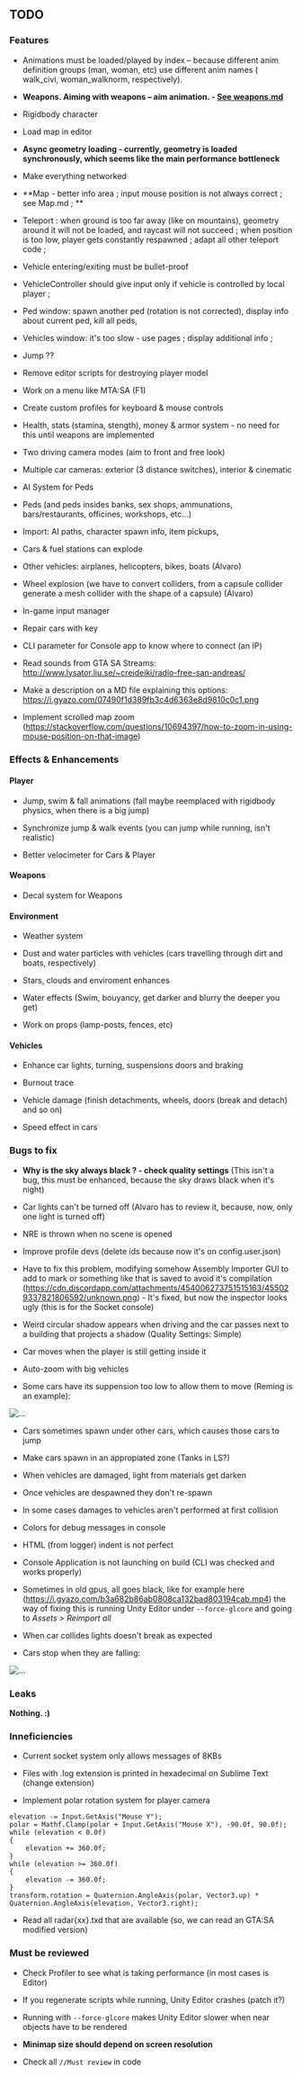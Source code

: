 ## TODO

### Features

- Animations must be loaded/played by index – because different anim definition groups (man, woman, etc) use different anim names ( walk_civi, woman_walknorm, respectively).

- **Weapons. Aiming with weapons – aim animation. - [See weapons.md](weapons.md)**

- Rigidbody character

- Load map in editor

- **Async geometry loading - currently, geometry is loaded synchronously, which seems like the main performance bottleneck**

- Make everything networked

- **Map - better info area ; input mouse position is not always correct ; see Map.md ; **

- Teleport : when ground is too far away (like on mountains), geometry around it will not be loaded, and raycast will not succeed ; when position is too low, player gets constantly respawned ; adapt all other teleport code ;

- Vehicle entering/exiting must be bullet-proof

- VehicleController should give input only if vehicle is controlled by local player ;

- Ped window: spawn another ped (rotation is not corrected), display info about current ped, kill all peds, 

- Vehicles window: it's too slow - use pages ; display additional info ;

- Jump ??

- Remove editor scripts for destroying player model

- Work on a menu like MTA:SA (F1)

- Create custom profiles for keyboard & mouse controls

- Health, stats (stamina, stength), money & armor system - no need for this until weapons are implemented

- Two driving camera modes (aim to front and free look)

- Multiple car cameras: exterior (3 distance switches), interior & cinematic

- AI System for Peds

- Peds (and peds insides banks, sex shops, ammunations, bars/restaurants, officines, workshops, etc...)

- Import: AI paths, character spawn info, item pickups, 

- Cars & fuel stations can explode

- Other vehicles: airplanes, helicopters, bikes, boats (Álvaro)

- Wheel explosion (we have to convert colliders, from a capsule collider generate a mesh collider with the shape of a capsule) (Álvaro)

- In-game input manager

- Repair cars with key

- CLI parameter for Console app to know where to connect (an IP)

- Read sounds from GTA SA Streams: http://www.lysator.liu.se/~creideiki/radio-free-san-andreas/

- Make a description on a MD file explaining this options: https://i.gyazo.com/07490f1d389fb3c4d6363e8d9810c0c1.png

- Implement scrolled map zoom (https://stackoverflow.com/questions/10694397/how-to-zoom-in-using-mouse-position-on-that-image)

### Effects & Enhancements

#### Player

* Jump, swim & fall animations (fall maybe reemplaced with rigidbody physics, when there is a big jump)

- Synchronize jump & walk events (you can jump while running, isn't realistic)

- Better velocimeter for Cars & Player

#### Weapons

* Decal system for Weapons

#### Environment

* Weather system

* Dust and water particles with vehicles (cars travelling through dirt and boats, respectively)

* Stars, clouds and enviroment enhances

* Water effects (Swim, bouyancy, get darker and blurry the deeper you get)

* Work on props (lamp-posts, fences, etc)

#### Vehicles

* Enhance car lights, turning, suspensions doors and braking

* Burnout trace

* Vehicle damage (finish detachments, wheels, doors (break and detach) and so on)

- Speed effect in cars
    
### Bugs to fix

- **Why is the sky always black ? - check quality settings** (This isn't a bug, this must be enhanced, because the sky draws black when it's night)

- Car lights can't be turned off (Alvaro has to review it, because, now, only one light is turned off)

- NRE is thrown when no scene is opened

- Improve profile devs (delete ids because now it's on config.user.json)

- Have to fix this problem, modifying somehow Assembly Importer GUI to add to mark or something like that is saved to avoid it's compilation (https://cdn.discordapp.com/attachments/454006273751515163/455029337821806592/unknown.png) - It's fixed, but now the inspector looks ugly (this is for the Socket console)

- Weird circular shadow appears when driving and the car passes next to a building that projects a shadow (Quality Settings: Simple)

- Car moves when the player is still getting inside it

- Auto-zoom with big vehicles

- Some cars have its suppension too low to allow them to move (Reming is an example):

![...](https://i.gyazo.com/1cec15e93e255c13ce63818bed46d40d.png)

- Cars sometimes spawn under other cars, which causes those cars to jump

- Make cars spawn in an appropiated zone (Tanks in LS?)

- When vehicles are damaged, light from materials get darken

- Once vehicles are despawned they don't re-spawn

- In some cases damages to vehicles aren't performed at first collision

- Colors for debug messages in console

- HTML (from logger) indent is not perfect

- Console Application is not launching on build (CLI was checked and works properly)

- Sometimes in old gpus, all goes black, like for example here (https://i.gyazo.com/b3a682b86ab0808ca132bad803194cab.mp4) the way of fixing this is running Unity Editor under `--force-glcore` and going to *Assets > Reimport all*

- When car collides lights doesn't break as expected

- Cars stop when they are falling:

![...](https://cdn.discordapp.com/attachments/454006273751515163/468968463302524928/unknown.png)

### Leaks

**Nothing. :)**

### Inneficiencies

- Current socket system only allows messages of 8KBs

- Files with .log extension is printed in hexadecimal on Sublime Text (change extension)

- Implement polar rotation system for player camera

```
elevation -= Input.GetAxis("Mouse Y");
polar = Mathf.Clamp(polar + Input.GetAxis("Mouse X"), -90.0f, 90.0f);
while (elevation < 0.0f)
{
    elevation += 360.0f;
}
while (elevation >= 360.0f)
{
    elevation -= 360.0f;
}
transform.rotation = Quaternion.AngleAxis(polar, Vector3.up) * Quaternion.AngleAxis(elevation, Vector3.right);
```

- Read all radar{xx}.txd that are available (so, we can read an GTA:SA modified version)

### Must be reviewed

- Check Profiler to see what is taking performance (in most cases is Editor)

- If you regenerate scripts while running, Unity Editor crashes (patch it?)

- Running with `--force-glcore` makes Unity Editor slower when near objects have to be rendered

- **Minimap size should depend on screen resolution**

- Check all `//Must review` in code
